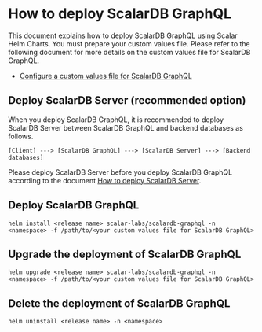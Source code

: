 # How to deploy ScalarDB GraphQL

This document explains how to deploy ScalarDB GraphQL using Scalar Helm Charts. You must prepare your custom values file. Please refer to the following document for more details on the custom values file for ScalarDB GraphQL.

* [Configure a custom values file for ScalarDB GraphQL](./configure-custom-values-scalardb-graphql.md)

## Deploy ScalarDB Server (recommended option)

When you deploy ScalarDB GraphQL, it is recommended to deploy ScalarDB Server between ScalarDB GraphQL and backend databases as follows.

```
[Client] ---> [ScalarDB GraphQL] ---> [ScalarDB Server] ---> [Backend databases]
```

Please deploy ScalarDB Server before you deploy ScalarDB GraphQL according to the document [How to deploy ScalarDB Server](./how-to-deploy-scalardb.md).

## Deploy ScalarDB GraphQL

```console
helm install <release name> scalar-labs/scalardb-graphql -n <namespace> -f /path/to/<your custom values file for ScalarDB GraphQL>
```

## Upgrade the deployment of ScalarDB GraphQL

```console
helm upgrade <release name> scalar-labs/scalardb-graphql -n <namespace> -f /path/to/<your custom values file for ScalarDB GraphQL>
```

## Delete the deployment of ScalarDB GraphQL

```console
helm uninstall <release name> -n <namespace>
```
